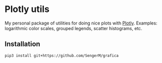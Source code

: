 # Plotly utils

My personal package of utilities for doing nice plots with [Plotly](https://plotly.com/python/). Examples: logarithmic color scales, grouped legends, scatter histograms, etc.

## Installation

```
pip3 install git+https://github.com/SengerM/grafica
```
